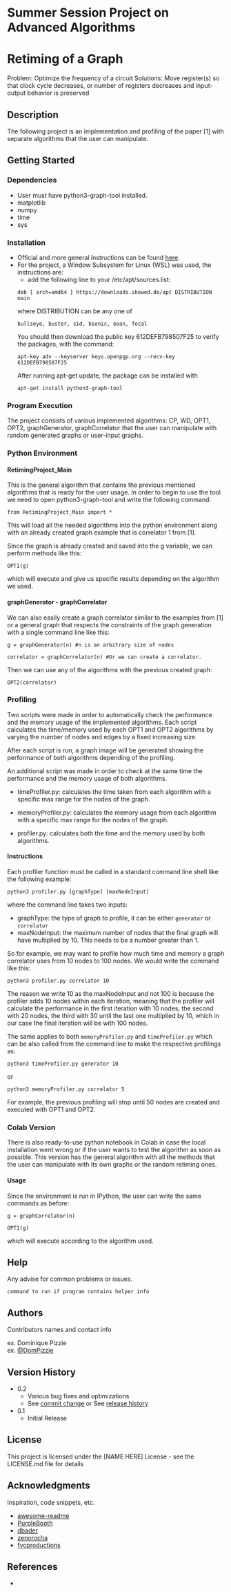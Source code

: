 # Summer Session Project on Advanced Algorithms

# Retiming of a Graph

Problem: Optimize the frequency of a circuit
Solutions: Move register(s) so that 
	clock cycle decreases, or number of registers decreases and
	input-output behavior is preserved

## Description

The following project is an implementation and profiling of the paper [1] with separate algorithms that the user can manipulate.

## Getting Started

### Dependencies

* User must have python3-graph-tool installed.
* matplotlib
* numpy
* time
* sys

### Installation

* Official and more general instructions can be found [here](https://git.skewed.de/count0/graph-tool/-/wikis/installation-instructions).
* For the project, a Window Subsystem for Linux (WSL) was used, the instructions are:
    * add the following line to your /etc/apt/sources.list:
    ```
    deb [ arch=amd64 ] https://downloads.skewed.de/apt DISTRIBUTION main
    ```
    where DISTRIBUTION can be any one of
    ```
    bullseye, buster, sid, bionic, eoan, focal
    ```
    You should then download the public key 612DEFB798507F25 to verify the packages, with the command:
    ```
    apt-key adv --keyserver keys.openpgp.org --recv-key 612DEFB798507F25
    ```
    After running apt-get update, the package can be installed with
    ```
    apt-get install python3-graph-tool
    ```

### Program Execution

The project consists of various implemented algorithms: CP, WD, OPT1, OPT2, graphGenerator, graphCorrelator that the user can manipulate with random generated graphs or user-input graphs.

### Python Environment

#### RetimingProject_Main

This is the general algorithm that contains the previous mentioned algorithms that is ready for the user usage. In order to begin to use the tool we need to open python3-graph-tool and write the following command:
```
from RetimingProject_Main import *
```
This will load all the needed algorithms into the python environment along with an already created graph example that is correlator 1 from [1].

Since the graph is already created and saved into the g variable, we can perform methods like this:
```
OPT1(g)
``` 
which will execute and give us specific results depending on the algorithm we used.

#### graphGenerator - graphCorrelator

We can also easily create a graph correlator similar to the examples from [1] or a general graph that respects the constraints of the graph generation with a single command line like this:
```
g = graphGenerator(n) #n is an arbitrary size of nodes

correlator = graphCorrelator(n) #Or we can create a correlator. 
```
Then we can use any of the algorithms with the previous created graph:
```
OPT2(correlator)
```

### Profiling

Two scripts were made in order to automatically check the performance and the memory usage of the implemented algorithms. Each script calculates the time/memory used by each OPT1 and OPT2 algorithms by varying the number of nodes and edges by a fixed increasing size. 

After each script is run, a graph image will be generated showing the performance of both algorithms depending of the profiling.

An additional script was made in order to check at the same time the performance and the memory usage of both algorithms.

* timeProfiler.py: calculates the time taken from each algorithm with a specific max range for the nodes of the graph.

* memoryProfiler.py: calculates the memory usage from each algorithm with a specific max range for the nodes of the graph.

* profiler.py: calculates both the time and the memory used by both algorithms. 

#### Instructions

Each profiler function must be called in a standard command line shell like the following example: 
```
python3 profiler.py [graphType] [maxNodeInput]
```
where the command line takes two inputs: 
* graphType: the type of graph to profile, it can be either ```generator``` or ```correlator```
* maxNodeInput: the maximum number of nodes that the final graph will have multiplied by 10. This needs to be a number greater than 1. 

So for example, we may want to profile how much time and memory a graph correlator uses from 10 nodes to 100 nodes. We would write the command like this:

```
python3 profiler.py correlator 10
``` 

The reason we write 10 as the maxNodeInput and not 100 is because the profiler adds 10 nodes within each iteration, meaning that the profiler will calculate the performance in the first iteration with 10 nodes, the second with 20 nodes, the third with 30 until the last one multiplied by 10, which in our case the final iteration will be with 100 nodes. 

The same applies to both ```memoryProfiler.py``` and ```timeProfiler.py``` which can be also called from the command line to make the respective profilings as:

```
python3 timeProfiler.py generator 10
```
or
```
python3 memoryProfiler.py correlator 5 
```
For example, the previous profiling will stop until 50 nodes are created and executed with OPT1 and OPT2.

### Colab Version
There is also ready-to-use python notebook in Colab in case the local installation went wrong or if the user wants to test the algorithm as soon as possible. This version has the general algorithm with all the methods that the user can manipulate with its own graphs or the random retiming ones. 

#### Usage

Since the environment is run in IPython, the user can write the same commands as before:
```
g = graphCorrelator(n)

OPT1(g)
```
which will execute according to the algorithm used.

## Help

Any advise for common problems or issues.
```
command to run if program contains helper info
```

## Authors

Contributors names and contact info

ex. Dominique Pizzie  
ex. [@DomPizzie](https://twitter.com/dompizzie)

## Version History

* 0.2
    * Various bug fixes and optimizations
    * See [commit change]() or See [release history]()
* 0.1
    * Initial Release

## License

This project is licensed under the [NAME HERE] License - see the LICENSE.md file for details

## Acknowledgments

Inspiration, code snippets, etc.
* [awesome-readme](https://github.com/matiassingers/awesome-readme)
* [PurpleBooth](https://gist.github.com/PurpleBooth/109311bb0361f32d87a2)
* [dbader](https://github.com/dbader/readme-template)
* [zenorocha](https://gist.github.com/zenorocha/4526327)
* [fvcproductions](https://gist.github.com/fvcproductions/1bfc2d4aecb01a834b46)

## References

* 